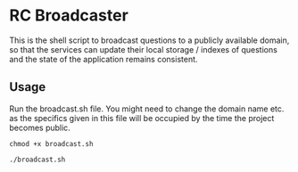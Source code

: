 # RC Broadcaster

This is the shell script to broadcast questions to a publicly available domain, so that the services can update their local storage / indexes of questions and the state of the application remains consistent.

## Usage
Run the broadcast.sh file. You might need to change the domain name etc. as the specifics given in this file will be occupied by the time the project becomes public.
```
chmod +x broadcast.sh

./broadcast.sh
```